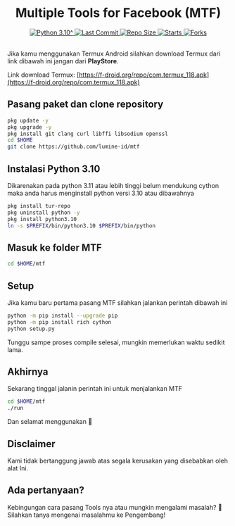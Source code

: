 <h1 align="center"><b>Multiple Tools for Facebook (MTF)</b></h1>

<div align="center">
  <a href="https://github.com/lumine-id">
    <img alt="Python 3.10^" src="https://img.shields.io/badge/Python-3.10^-success.svg"/>
  </a>
  <a href="https://github.com/lumine-id">
    <img alt="Last Commit" src="https://img.shields.io/github/last-commit/lumine-id/mtf.svg"/>
  </a>
   <a href="https://github.com/lumine-id">
    <img alt="Repo Size" src="https://img.shields.io/github/repo-size/lumine-id/mtf.svg"/>
  </a>
  <a href="https://github.com/lumine-id">
    <img alt="Starts" src="https://img.shields.io/github/stars/lumine-id/mtf.svg"/>
  </a>
  <a href="https://github.com/lumine-id">
    <img alt="Forks" src="https://img.shields.io/github/forks/lumine-id/mtf.svg"/>
  </a>
</div>
<br>

Jika kamu menggunakan Termux Android silahkan download Termux dari link dibawah ini jangan dari <b>PlayStore</b>.

Link download Termux: [https://f-droid.org/repo/com.termux_118.apk](https://f-droid.org/repo/com.termux_118.apk)

## Pasang paket dan clone repository
```sh
pkg update -y
pkg upgrade -y
pkg install git clang curl libffi libsodium openssl
cd $HOME
git clone https://github.com/lumine-id/mtf
```

## Instalasi Python 3.10
Dikarenakan pada python 3.11 atau lebih tinggi belum mendukung cython maka anda harus menginstall python versi 3.10 atau dibawahnya
```sh
pkg install tur-repo
pkg uninstall python -y
pkg install python3.10
ln -s $PREFIX/bin/python3.10 $PREFIX/bin/python
```

## Masuk ke folder MTF
```sh
cd $HOME/mtf
```

## Setup
Jika kamu baru pertama pasang MTF silahkan jalankan perintah dibawah ini
```sh
python -m pip install --upgrade pip
python -m pip install rich cython
python setup.py
```
Tunggu sampe proses compile selesai, mungkin memerlukan waktu sedikit lama.

## Akhirnya
Sekarang tinggal jalanin perintah ini untuk menjalankan MTF
```sh
cd $HOME/mtf
./run
```
Dan selamat menggunakan 🤗

## Disclaimer
Kami tidak bertanggung jawab atas segala kerusakan yang disebabkan oleh alat Ini.

## Ada pertanyaan?
Kebingungan cara pasang Tools nya atau mungkin mengalami masalah? 🤔
Silahkan tanya mengenai masalahmu ke Pengembang!
